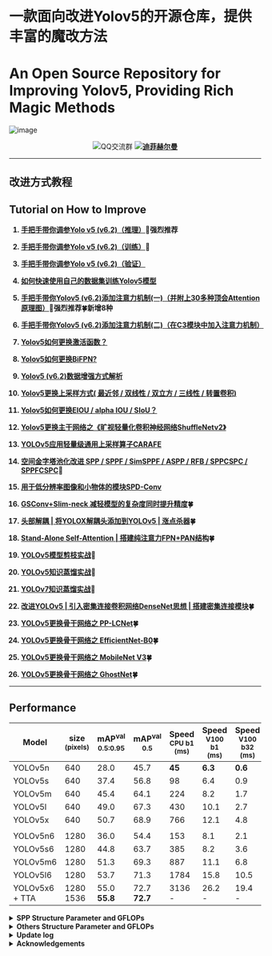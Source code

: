 # 一款面向改进Yolov5的开源仓库，提供丰富的魔改方法
# An Open Source Repository for Improving Yolov5, Providing Rich Magic Methods


![image](https://user-images.githubusercontent.com/58406737/202331524-d57da9d4-bc93-492a-be05-4f5f4dcc9aab.png)


<div align="center">       <img src="https://img.shields.io/badge/QQ%E4%BA%A4%E6%B5%81%E7%BE%A4-750560739-blue"
                        alt="QQ交流群">
                    <b><a href="https://github.com/WangQvQ/Yolov5_Magic">
                            <img src="https://img.shields.io/badge/%E8%BF%AA%E8%8F%B2%E8%B5%AB%E5%B0%94%E6%9B%BC-YOLO%20Magic-critical"
                                alt="迪菲赫尔曼">
                        </a>
</center></div>



-----

## 改进方式教程
## Tutorial on How to Improve


1. [手把手带你调参Yolo v5 (v6.2)（推理）](https://blog.csdn.net/weixin_43694096/article/details/124378167)🌟强烈推荐

2. [手把手带你调参Yolo v5 (v6.2)（训练）](https://blog.csdn.net/weixin_43694096/article/details/124411509?spm=1001.2014.3001.5502)🚀


3. [手把手带你调参Yolo v5 (v6.2)（验证）](https://yolov5.blog.csdn.net/article/details/126630836)


4. [如何快速使用自己的数据集训练Yolov5模型](https://blog.csdn.net/weixin_43694096/article/details/124457787)

5. [手把手带你Yolov5 (v6.2)添加注意力机制(一)（并附上30多种顶会Attention原理图）](https://blog.csdn.net/weixin_43694096/article/details/124443059?spm=1001.2014.3001.5502)🌟强烈推荐🍀新增8种

6. [手把手带你Yolov5 (v6.2)添加注意力机制(二)（在C3模块中加入注意力机制）](https://blog.csdn.net/weixin_43694096/article/details/124695537)

7. [Yolov5如何更换激活函数？](https://blog.csdn.net/weixin_43694096/article/details/124413941?spm=1001.2014.3001.5502)

8. [Yolov5如何更换BiFPN? ](https://yolov5.blog.csdn.net/article/details/125148552)

9. [Yolov5 (v6.2)数据增强方式解析](https://blog.csdn.net/weixin_43694096/article/details/124741952?spm=1001.2014.3001.5502)

10. [Yolov5更换上采样方式( 最近邻 / 双线性 / 双立方 / 三线性 / 转置卷积)](https://blog.csdn.net/weixin_43694096/article/details/125416120)

11. [Yolov5如何更换EIOU / alpha IOU / SIoU？](https://blog.csdn.net/weixin_43694096/article/details/124902685)

12. [Yolov5更换主干网络之《旷视轻量化卷积神经网络ShuffleNetv2》](https://blog.csdn.net/weixin_43694096/article/details/126109839?spm=1001.2014.3001.5501)

13. [YOLOv5应用轻量级通用上采样算子CARAFE](https://blog.csdn.net/weixin_43694096/article/details/126148795)

14. [空间金字塔池化改进 SPP / SPPF / SimSPPF / ASPP / RFB / SPPCSPC / SPPFCSPC](https://blog.csdn.net/weixin_43694096/article/details/126354660?spm=1001.2014.3001.5502)🚀

15. [用于低分辨率图像和小物体的模块SPD-Conv](https://blog.csdn.net/weixin_43694096/article/details/126398068)

16. [GSConv+Slim-neck 减轻模型的复杂度同时提升精度](https://blog.csdn.net/weixin_43694096/article/details/127344636?spm=1001.2014.3001.5501)🍀

17. [头部解耦 | 将YOLOX解耦头添加到YOLOv5 | 涨点杀器](https://yolov5.blog.csdn.net/article/details/127427578)🍀

18. [Stand-Alone Self-Attention | 搭建纯注意力FPN+PAN结构](https://yolov5.blog.csdn.net/article/details/127456629?spm=1001.2014.3001.5502)🍀
19. [YOLOv5模型剪枝实战](https://yolov5.blog.csdn.net/article/details/127576130)🚀
20. [YOLOv5知识蒸馏实战](https://yolov5.blog.csdn.net/article/details/127576321)🚀
21. [YOLOv7知识蒸馏实战](https://yolov5.blog.csdn.net/article/details/127943886)🚀
22. [改进YOLOv5 | 引入密集连接卷积网络DenseNet思想 | 搭建密集连接模块](https://blog.csdn.net/weixin_43694096/article/details/128500041?spm=1001.2014.3001.5501)🍀
23. [YOLOv5更换骨干网络之 PP-LCNet](https://yolov5.blog.csdn.net/article/details/128523175)🍀
24. [YOLOv5更换骨干网络之 EfficientNet-B0](https://yolov5.blog.csdn.net/article/details/128522888)🍀
25. [YOLOv5更换骨干网络之 MobileNet V3](https://yolov5.blog.csdn.net/article/details/128522041)🍀
26. [YOLOv5更换骨干网络之 GhostNet](https://yolov5.blog.csdn.net/article/details/128523623)🍀
------



## Performance
| Model                                                                                                | size<br><sup>(pixels) | mAP<sup>val<br>0.5:0.95 | mAP<sup>val<br>0.5 | Speed<br><sup>CPU b1<br>(ms) | Speed<br><sup>V100 b1<br>(ms) | Speed<br><sup>V100 b32<br>(ms) | params<br><sup>(M) | FLOPs<br><sup>@640 (B) | Weights
|------------------------------------------------------------------------------------------------------|-----------------------|-------------------------|--------------------|------------------------------|-------------------------------|--------------------------------|--------------------|------------------------|------------------------|
| YOLOv5n                   | 640                   | 28.0                    | 45.7               | **45**                       | **6.3**                       | **0.6**                        | **1.9**            | **4.5**                | [YOLOv5n](https://github.com/ultralytics/yolov5/releases/download/v6.1/yolov5n.pt)
| YOLOv5s                   | 640                   | 37.4                    | 56.8               | 98                           | 6.4                           | 0.9                            | 7.2                | 16.5                   | [YOLOv5s](https://github.com/ultralytics/yolov5/releases/download/v6.1/yolov5s.pt)
| YOLOv5m                   | 640                   | 45.4                    | 64.1               | 224                          | 8.2                           | 1.7                            | 21.2               | 49.0                   | [YOLOv5m](https://github.com/ultralytics/yolov5/releases/download/v6.1/yolov5m.pt)
| YOLOv5l                   | 640                   | 49.0                    | 67.3               | 430                          | 10.1                          | 2.7                            | 46.5               | 109.1                  | [YOLOv5l](https://github.com/ultralytics/yolov5/releases/download/v6.1/yolov5l.pt)
| YOLOv5x                   | 640                   | 50.7                    | 68.9               | 766                          | 12.1                          | 4.8                            | 86.7               | 205.7                  | [YOLOv5x](https://github.com/ultralytics/yolov5/releases/download/v6.1/yolov5x.pt)
|                                                                                                      |                       |                         |                    |                              |                               |                                |                    |                        |
| YOLOv5n6                 | 1280                  | 36.0                    | 54.4               | 153                          | 8.1                           | 2.1                            | 3.2                | 4.6                    |[YOLOv5n6](https://github.com/ultralytics/yolov5/releases/download/v6.1/yolov5n6.pt)
| YOLOv5s6                 | 1280                  | 44.8                    | 63.7               | 385                          | 8.2                           | 3.6                            | 12.6               | 16.8                   |[YOLOv5s6](https://github.com/ultralytics/yolov5/releases/download/v6.1/yolov5s6.pt)
| YOLOv5m6                 | 1280                  | 51.3                    | 69.3               | 887                          | 11.1                          | 6.8                            | 35.7               | 50.0                   |[YOLOv5m6](https://github.com/ultralytics/yolov5/releases/download/v6.1/yolov5m6.pt)
| YOLOv5l6                 | 1280                  | 53.7                    | 71.3               | 1784                         | 15.8                          | 10.5                           | 76.8               | 111.4                  |[YOLOv5l6](https://github.com/ultralytics/yolov5/releases/download/v6.1/yolov5l6.pt)
| YOLOv5x6<br>+ TTA | 1280<br>1536          | 55.0<br>**55.8**        | 72.7<br>**72.7**   | 3136<br>-                    | 26.2<br>-                     | 19.4<br>-                      | 140.7<br>-         | 209.8<br>-             |[YOLOv5x6](https://github.com/ultralytics/yolov5/releases/download/v6.1/yolov5x6.pt)

              
 <details><summary> <b>SPP Structure Parameter and GFLOPs</b> </summary>
 
| Model         | 参数量(parameters) | 计算量(GFLOPs) |
| ------------- | ------------------ | -------------- |
| SPP           | 7225885            | 16.5           |
| SPPF          | 7235389            | 16.5           |
| SimSPPF       | 7235389            | 16.5           |
| ASPP          | 15485725           | 23.1           |
| BasicRFB      | 7895421            | 17.1           |
| SPPCSPC       | 13663549           | 21.7           |
| SPPCSPC_group | 8355133            | 17.4           |

</details>

<details><summary> <b>Others Structure Parameter and GFLOPs</b> </summary>

| Model         | 参数量(parameters) | 计算量(GFLOPs) |
| ------------- | ------------------ | -------------- |
| TransposeConv upsampling| 7241917            | 16.6           |
| InceptionConv | 7233597            | 16.2           |
| BiFPN         | 7384006            | 17.2           |
| ShuffleNetv2  | 3844193            | 8.1            |
| CARAFE        | 7369445            | 17.0           |
</details>




<details><summary> <b>Update log</b> </summary>
2022.8.22 yolo.py Add Chinese annotations🍀

2022.8.24 Add Demo of Pyqt page🍀
</details>

<details><summary> <b>Acknowledgements</b> </summary>
https://github.com/ultralytics/yolov5
</details>
